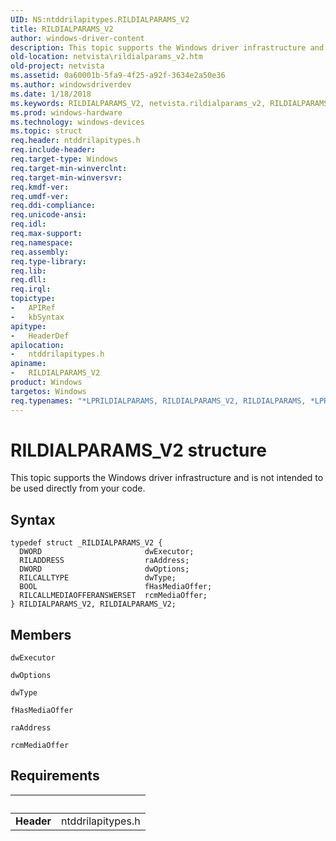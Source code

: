 ```yaml
---
UID: NS:ntddrilapitypes.RILDIALPARAMS_V2
title: RILDIALPARAMS_V2
author: windows-driver-content
description: This topic supports the Windows driver infrastructure and is not intended to be used directly from your code.
old-location: netvista\rildialparams_v2.htm
old-project: netvista
ms.assetid: 0a60001b-5fa9-4f25-a92f-3634e2a50e36
ms.author: windowsdriverdev
ms.date: 1/18/2018
ms.keywords: RILDIALPARAMS_V2, netvista.rildialparams_v2, RILDIALPARAMS_V2 structure [Network Drivers Starting with Windows Vista], *LPRILDIALPARAMS, RILDIALPARAMS, *LPRILDIALPARAMS_V2, ntddrilapitypes/RILDIALPARAMS_V2
ms.prod: windows-hardware
ms.technology: windows-devices
ms.topic: struct
req.header: ntddrilapitypes.h
req.include-header: 
req.target-type: Windows
req.target-min-winverclnt: 
req.target-min-winversvr: 
req.kmdf-ver: 
req.umdf-ver: 
req.ddi-compliance: 
req.unicode-ansi: 
req.idl: 
req.max-support: 
req.namespace: 
req.assembly: 
req.type-library: 
req.lib: 
req.dll: 
req.irql: 
topictype:
-	APIRef
-	kbSyntax
apitype:
-	HeaderDef
apilocation:
-	ntddrilapitypes.h
apiname:
-	RILDIALPARAMS_V2
product: Windows
targetos: Windows
req.typenames: "*LPRILDIALPARAMS, RILDIALPARAMS_V2, RILDIALPARAMS, *LPRILDIALPARAMS_V2"
---
```


# RILDIALPARAMS_V2 structure
This topic supports the Windows driver infrastructure and is not intended to be used directly from your code.

## Syntax
````
typedef struct _RILDIALPARAMS_V2 {
  DWORD                       dwExecutor;
  RILADDRESS                  raAddress;
  DWORD                       dwOptions;
  RILCALLTYPE                 dwType;
  BOOL                        fHasMediaOffer;
  RILCALLMEDIAOFFERANSWERSET  rcmMediaOffer;
} RILDIALPARAMS_V2, RILDIALPARAMS_V2;
````

## Members


`dwExecutor`



`dwOptions`



`dwType`



`fHasMediaOffer`



`raAddress`



`rcmMediaOffer`




## Requirements
| &nbsp; | &nbsp; |
| ---- |:---- |
| **Header** | ntddrilapitypes.h |